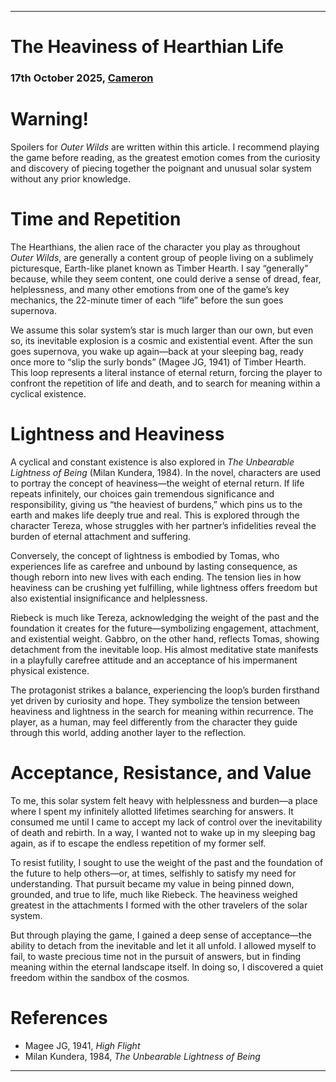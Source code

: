 ***

**The Heaviness of Hearthian Life**  
==============================================================  

### 17th October 2025, [Cameron](https://camhdeveloper.netlify.app/)  

# Warning!  
Spoilers for *Outer Wilds* are written within this article. I recommend playing the game before reading, as the greatest emotion comes from the curiosity and discovery of piecing together the poignant and unusual solar system without any prior knowledge.  

# Time and Repetition  
The Hearthians, the alien race of the character you play as throughout *Outer Wilds*, are generally a content group of people living on a sublimely picturesque, Earth-like planet known as Timber Hearth. I say “generally” because, while they seem content, one could derive a sense of dread, fear, helplessness, and many other emotions from one of the game’s key mechanics, the 22-minute timer of each “life” before the sun goes supernova.  

We assume this solar system’s star is much larger than our own, but even so, its inevitable explosion is a cosmic and existential event. After the sun goes supernova, you wake up again—back at your sleeping bag, ready once more to “slip the surly bonds” (Magee JG, 1941) of Timber Hearth. This loop represents a literal instance of eternal return, forcing the player to confront the repetition of life and death, and to search for meaning within a cyclical existence.  

# Lightness and Heaviness  
A cyclical and constant existence is also explored in *The Unbearable Lightness of Being* (Milan Kundera, 1984). In the novel, characters are used to portray the concept of heaviness—the weight of eternal return. If life repeats infinitely, our choices gain tremendous significance and responsibility, giving us “the heaviest of burdens,” which pins us to the earth and makes life deeply true and real. This is explored through the character Tereza, whose struggles with her partner’s infidelities reveal the burden of eternal attachment and suffering.  

Conversely, the concept of lightness is embodied by Tomas, who experiences life as carefree and unbound by lasting consequence, as though reborn into new lives with each ending. The tension lies in how heaviness can be crushing yet fulfilling, while lightness offers freedom but also existential insignificance and helplessness.  

Riebeck is much like Tereza, acknowledging the weight of the past and the foundation it creates for the future—symbolizing engagement, attachment, and existential weight. Gabbro, on the other hand, reflects Tomas, showing detachment from the inevitable loop. His almost meditative state manifests in a playfully carefree attitude and an acceptance of his impermanent physical existence.  

The protagonist strikes a balance, experiencing the loop’s burden firsthand yet driven by curiosity and hope. They symbolize the tension between heaviness and lightness in the search for meaning within recurrence. The player, as a human, may feel differently from the character they guide through this world, adding another layer to the reflection.  

# Acceptance, Resistance, and Value  
To me, this solar system felt heavy with helplessness and burden—a place where I spent my infinitely allotted lifetimes searching for answers. It consumed me until I came to accept my lack of control over the inevitability of death and rebirth. In a way, I wanted not to wake up in my sleeping bag again, as if to escape the endless repetition of my former self.  

To resist futility, I sought to use the weight of the past and the foundation of the future to help others—or, at times, selfishly to satisfy my need for understanding. That pursuit became my value in being pinned down, grounded, and true to life, much like Riebeck. The heaviness weighed greatest in the attachments I formed with the other travelers of the solar system.  

But through playing the game, I gained a deep sense of acceptance—the ability to detach from the inevitable and let it all unfold. I allowed myself to fail, to waste precious time not in the pursuit of answers, but in finding meaning within the eternal landscape itself. In doing so, I discovered a quiet freedom within the sandbox of the cosmos.  

# References  
+ Magee JG, 1941, *High Flight*  
+ Milan Kundera, 1984, *The Unbearable Lightness of Being*  

***
